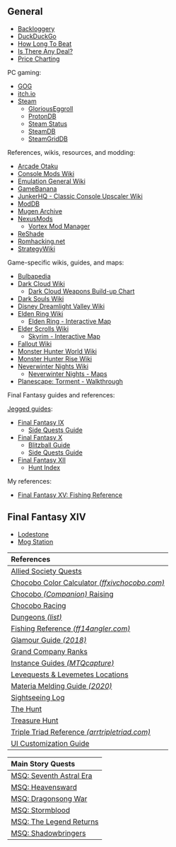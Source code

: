 ## General

* [Backloggery](https://backloggery.com/)
* [DuckDuckGo](https://duckduckgo.com/)
* [How Long To Beat](https://howlongtobeat.com/)
* [Is There Any Deal?](https://isthereanydeal.com/)
* [Price Charting](https://www.pricecharting.com/)

PC gaming:

* [GOG](https://www.gog.com/)
* [itch.io](https://itch.io/)
* [Steam](https://store.steampowered.com/)
  * [GloriousEggroll](https://github.com/GloriousEggroll/proton-ge-custom)
  * [ProtonDB](https://www.protondb.com/)
  * [Steam Status](https://steamstat.us/)
  * [SteamDB](https://steamdb.info/) 
  * [SteamGridDB](https://www.steamgriddb.com/)

References, wikis, resources, and modding:

* [Arcade Otaku](https://forum.arcadeotaku.com/)
* [Console Mods Wiki](https://consolemods.org/)
* [Emulation General Wiki](https://emulation.gametechwiki.com/)
* [GameBanana](https://gamebanana.com/)
* [JunkerHQ - Classic Console Upscaler Wiki](https://junkerhq.net/xrgb)
* [ModDB](https://www.moddb.com/)
* [Mugen Archive](https://mugenarchive.com/forums/downloads.php)
* [NexusMods](https://www.nexusmods.com/)
  * [Vortex Mod Manager](https://www.nexusmods.com/about/vortex)
* [ReShade](https://reshade.me/)
* [Romhacking.net](https://www.romhacking.net/)
* [StrategyWiki](https://strategywiki.org/wiki/Main_Page)

Game-specific wikis, guides, and maps:

* [Bulbapedia](https://bulbapedia.bulbagarden.net/wiki/Main_Page)
* [Dark Cloud Wiki](https://darkcloud.fandom.com/wiki/Dark_Cloud_Wiki:Main_Page)
  * [Dark Cloud Weapons Build-up Chart](https://raboley.github.io/dark-cloud-encyclopedia-mono/weapon-graph?character=Toan)
* [Dark Souls Wiki](https://darksouls.wiki.fextralife.com/Dark+Souls+Wiki)
* [Disney Dreamlight Valley Wiki](https://dreamlightvalleywiki.com/Dreamlight_Valley_Wiki)
* [Elden Ring Wiki](https://eldenring.wiki.fextralife.com/Elden+Ring+Wiki)
  * [Elden Ring - Interactive Map](https://mapgenie.io/elden-ring/maps/the-lands-between)
* [Elder Scrolls Wiki](https://en.uesp.net/wiki/Main_Page)
  * [Skyrim - Interactive Map](https://mapgenie.io/skyrim/maps/skyrim)
* [Fallout Wiki](https://fallout.fandom.com/wiki/Fallout_Wiki)
* [Monster Hunter World Wiki](https://monsterhunterworld.wiki.fextralife.com/Monster+Hunter+World+Wiki)
* [Monster Hunter Rise Wiki](https://monsterhunterrise.wiki.fextralife.com/monster+hunter+rise+wiki)
* [Neverwinter Nights Wiki](https://nwn.fandom.com/wiki/Main_Page)
  * [Neverwinter Nights - Maps](http://mikesrpgcenter.com/nwn/maps.html) 
* [Planescape: Torment - Walkthrough](https://sorcerers.net/Games/Torment/Walkthrough/toc.php)

Final Fantasy guides and references:

[Jegged guides](https://jegged.com/):

* [Final Fantasy IX](https://jegged.com/Games/Final-Fantasy-IX/)
  * [Side Quests Guide](https://jegged.com/Games/Final-Fantasy-IX/Side-Quests/)
* [Final Fantasy X](https://jegged.com/Games/Final-Fantasy-X/)
  * [Blitzball Guide](https://jegged.com/Games/Final-Fantasy-X/Blitzball/) 
  * [Side Quests Guide](https://jegged.com/Games/Final-Fantasy-X/Side-Quests/)
* [Final Fantasy XII](https://jegged.com/Games/Final-Fantasy-XII/) 
  * [Hunt Index](https://jegged.com/Games/Final-Fantasy-XII/Clan-Primer/Hunts/)
 
My references:

* [Final Fantasy XV: Fishing Reference](/ffxv-fishing.md)

## Final Fantasy XIV

* [Lodestone](https://na.finalfantasyxiv.com/lodestone/)
* [Mog Station](https://secure.square-enix.com/account/app/svc/mogstation/)

| References |
| :--- |
|[Allied Society Quests](https://ffxiv.consolegameswiki.com/wiki/Allied_Society_Quests)|
|[Chocobo Color Calculator *(ffxivchocobo.com)*](https://ffxivchocobo.com/)|
|[Chocobo *(Companion)* Raising](https://ffxiv.consolegameswiki.com/wiki/Chocobo_Raising)|
|[Chocobo Racing](https://ffxiv.consolegameswiki.com/wiki/Chocobo_Racing)|
|[Dungeons *(list)*](https://ffxiv.consolegameswiki.com/wiki/Dungeons)|
|[Fishing Reference *(ff14angler.com)*](https://en.ff14angler.com/)|
|[Glamour Guide *(2018)*](https://fashionninjutsu.com/2018/09/24/a-guide-to-glamour-in-ffxiv/)|
|[Grand Company Ranks](https://ffxiv.consolegameswiki.com/wiki/Grand_Company#Ranks)|
|[Instance Guides *(MTQcapture)*](https://www.youtube.com/user/MTQcapture)|
|[Levequests & Levemetes Locations](https://ffxivguild.com/ff14-levequests-guide-levemetes/)|
|[Materia Melding Guide *(2020)*](https://latetothepartyfinder.com/materia-melding-guide/)|
|[Sightseeing Log](https://ffxiv.consolegameswiki.com/wiki/Sightseeing_Log)|
|[The Hunt](https://ffxiv.consolegameswiki.com/wiki/The_Hunt)|
|[Treasure Hunt](https://ffxiv.consolegameswiki.com/wiki/Treasure_Hunt)|
|[Triple Triad Reference *(arrtripletriad.com)*](https://arrtripletriad.com/)|
|[UI Customization Guide](https://na.finalfantasyxiv.com/uiguide/?utm_source=lodestone&utm_medium=pc_banner&utm_campaign=na_uiguide)|

| Main Story Quests |
| :----|
|[MSQ: Seventh Astral Era](https://ffxiv.consolegameswiki.com/wiki/Seventh_Astral_Era_Quests)|
|[MSQ: Heavensward](https://ffxiv.consolegameswiki.com/wiki/Heavensward_Main_Scenario_Quests)|
|[MSQ: Dragonsong War](https://ffxiv.consolegameswiki.com/wiki/Dragonsong_War_Quests)|
|[MSQ: Stormblood](https://ffxiv.consolegameswiki.com/wiki/Stormblood_Main_Scenario_Quests)|
|[MSQ: The Legend Returns](https://ffxiv.consolegameswiki.com/wiki/The_Legend_Returns_Quests)|
|[MSQ: Shadowbringers](https://ffxiv.consolegameswiki.com/wiki/Shadowbringers_Main_Scenario_Quests)|
